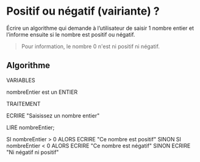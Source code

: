 # Positif ou négatif (vairiante) ?

Écrire un algorithme qui demande à l’utilisateur de saisir 1 nombre entier et l’informe ensuite si le nombre est positif ou négatif.

> Pour information, le nombre 0 n'est ni positif ni négatif.


## Algorithme

VARIABLES 

nombreEntier est un ENTIER

TRAITEMENT 

ECRIRE "Saisissez un nombre entier"

LIRE nombreEntier;


SI nombreEntier > 0 ALORS
	ECRIRE "Ce nombre est positif"
SINON SI nombreEntier < 0 ALORS
	ECRIRE "Ce nombre est négatif"
SINON 
	ECRIRE "Ni négatif ni positif"

	
	